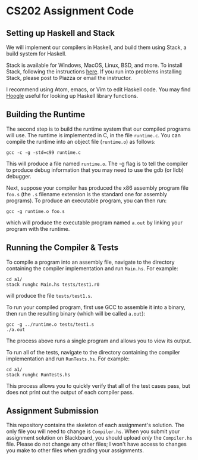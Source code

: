 # CS202 Assignment Code

## Setting up Haskell and Stack

We will implement our compilers in Haskell, and build them using
Stack, a build system for Haskell. 

Stack is available for Windows, MacOS, Linux, BSD, and more. To
install Stack, following the instructions
[here](https://docs.haskellstack.org/en/stable/install_and_upgrade/). If
you run into problems installing Stack, please post to Piazza or email
the instructor.

I recommend using Atom, emacs, or Vim to edit Haskell code. You may
find [Hoogle](https://hoogle.haskell.org/) useful for looking up
Haskell library functions.

## Building the Runtime

The second step is to build the runtime system that our compiled
programs will use. The runtime is implemented in C, in the file
`runtime.c`. You can compile the runtime into an object file
(`runtime.o`) as follows:

```
gcc -c -g -std=c99 runtime.c
```

This will produce a file named `runtime.o`. The -g flag is to tell the
compiler to produce debug information that you may need to use the gdb
(or lldb) debugger.

Next, suppose your compiler has produced the x86 assembly program file
`foo.s` (the `.s` filename extension is the standard one for assembly
programs). To produce an executable program, you can then run:

```
gcc -g runtime.o foo.s
```

which will produce the executable program named `a.out` by linking
your program with the runtime.

## Running the Compiler & Tests

To compile a program into an assembly file, navigate to the directory
containing the compiler implementation and run `Main.hs`. For example:

```
cd a1/
stack runghc Main.hs tests/test1.r0
```

will produce the file `tests/test1.s`.

To run your compiled program, first use GCC to assemble it into a
binary, then run the resulting binary (which will be called `a.out`):

```
gcc -g ../runtime.o tests/test1.s
./a.out
```

The process above runs a single program and allows you to view its
output.

To run all of the tests, navigate to the directory containing the
compiler implementation and run `RunTests.hs`. For example:

```
cd a1/
stack runghc RunTests.hs
```

This process allows you to quickly verify that all of the test cases
pass, but does not print out the output of each compiler pass.

## Assignment Submission

This repository contains the skeleton of each assignment's
solution. The only file you will need to change is `Compiler.hs`. When
you submit your assignment solution on Blackboard, you should upload
*only* the `Compiler.hs` file. Please do not change any other files; I
won't have access to changes you make to other files when grading your
assignments.
